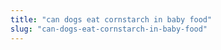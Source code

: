 ```yaml
---
title: "can dogs eat cornstarch in baby food"
slug: "can-dogs-eat-cornstarch-in-baby-food"
---
```


